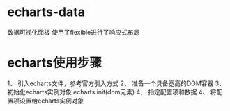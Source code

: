 # echarts-data
数据可视化面板
使用了flexible进行了响应式布局
# echarts使用步骤
1、 引入echarts文件，参考官方引入方式
2、 准备一个具备宽高的DOM容器
3、 初始化echarts实例对象 echarts.init(dom元素)
4、 指定配置项和数据
4、 将配置项设置给echarts实例对象
